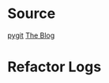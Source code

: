 # Source

[pygit](https://github.com/benhoyt/pygit)
[The Blog](https://benhoyt.com/writings/pygit/)

# Refactor Logs
